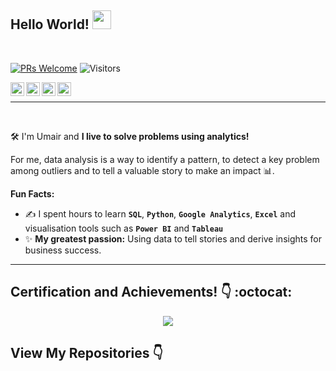 ## Hello World! <img src="https://raw.githubusercontent.com/syedareehaquasar/syedareehaquasar/master/gifs/Hi.gif" width="30px"></h2>
<br />

[![PRs Welcome](https://img.shields.io/badge/PRs-welcome-971901.svg?style=flat&logo=github)](https://github.com/umairnaeem123)
<img alt="Visitors" src="https://komarev.com/ghpvc/?username=ndleah&style=flat&labelColor=red&logo=github&label=PROFILE+VIEWS&color=971901"/>

<a href="https://www.linkedin.com/in/umairnaeem123/">
  <img align="left" alt="Reeha's Linkdein" width="22px" src="https://cdn.jsdelivr.net/npm/simple-icons@v3/icons/linkedin.svg" />
</a>
<a href="https://github.com/umairnaeem123">
  <img align="left" alt="Reeha's Github" width="22px" src="https://cdn.jsdelivr.net/npm/simple-icons@v3/icons/github.svg" />
</a>
<a href="https://www.instagram.com/omyrnaeem/">
  <img align="left" alt="Umair's Instagram" width="22px" src="https://cdn.jsdelivr.net/npm/simple-icons@v3/icons/instagram.svg" />
</a>
<a href="https://www.hackerrank.com/umairnaeem18">
  <img align="left" alt="Leah's Hackerrank" width="22px" src="https://cdn.jsdelivr.net/npm/simple-icons@v3/icons/hackerrank.svg" />
</a>
<br />

---

<br />

:hammer_and_wrench: I'm Umair and **I live to solve problems using analytics!** 

For me, data analysis is a way to identify a pattern, to detect a key problem among outliers and to tell a valuable story to make an impact :bar_chart:.

**Fun Facts:**
- :writing_hand: I spent hours to learn **```SQL```**, **```Python```**, **```Google Analytics```**, **```Excel```** and visualisation tools such as **```Power BI```** and **```Tableau```**
- :sparkles: **My greatest passion:** Using data to tell stories and derive insights for business success.

---

## Certification and Achievements! 👇 :octocat:

<p  align="center"><img src = "https://github.com/umairnaeem123/umairnaeem123/blob/main/NEW%20gif.gif"></p>

## View My Repositories 👇
